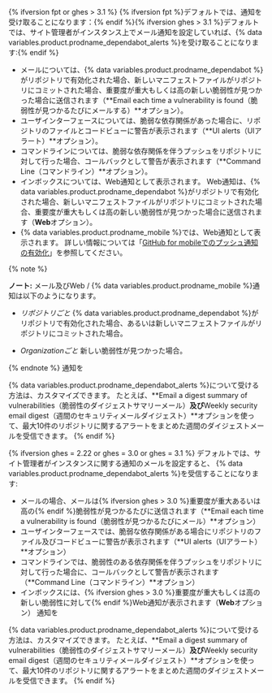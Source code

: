 {% ifversion fpt or ghes > 3.1 %}
{% ifversion fpt %}デフォルトでは、通知を受け取ることになります：{% endif %}{% ifversion ghes > 3.1 %}デフォルトでは、サイト管理者がインスタンス上でメール通知を設定していれば、{% data variables.product.prodname_dependabot_alerts %}を受け取ることになります:{% endif %}

- メールについては、{% data variables.product.prodname_dependabot %}がリポジトリで有効化された場合、新しいマニフェストファイルがリポジトリにコミットされた場合、重要度が重大もしくは高の新しい脆弱性が見つかった場合に送信されます（**Email each time a vulnerability is found（脆弱性が見つかるたびにメールする）**オプション）。
- ユーザインターフェースについては、脆弱な依存関係があった場合に、リポジトリのファイルとコードビューに警告が表示されます（**UI alerts（UIアラート）**オプション）。
- コマンドラインについては、脆弱な依存関係を伴うプッシュをリポジトリに対して行った場合、コールバックとして警告が表示されます（**Command Line（コマンドライン）**オプション）。
- インボックスについては、Web通知として表示されます。 Web通知は、{% data variables.product.prodname_dependabot %}がリポジトリで有効化された場合、新しいマニフェストファイルがリポジトリにコミットされた場合、重要度が重大もしくは高の新しい脆弱性が見つかった場合に送信されます（**Web**オプション）。
- {% data variables.product.prodname_mobile %}では、Web通知として表示されます。 詳しい情報については「[GitHub for mobileでのプッシュ通知の有効化](/github/managing-subscriptions-and-notifications-on-github/configuring-notifications#enabling-push-notifications-with-github-for-mobile)」を参照してください。

{% note %}

**ノート:** メール及びWeb / {% data variables.product.prodname_mobile %}通知は以下のようになります。

- _リポジトリごと_ {% data variables.product.prodname_dependabot %}がリポジトリで有効化された場合、あるいは新しいマニフェストファイルがリポジトリにコミットされた場合。

- _Organizationごと_ 新しい脆弱性が見つかった場合。

{% endnote %}
通知を

{% data variables.product.prodname_dependabot_alerts %}について受ける方法は、カスタマイズできます。 たとえば、**Email a digest summary of vulnerabilities（脆弱性のダイジェストサマリーメール）**及び**Weekly security email digest（週間のセキュリティメールダイジェスト）**オプションを使って、最大10件のリポジトリに関するアラートをまとめた週間のダイジェストメールを受信できます。
{% endif %}

{% ifversion ghes = 2.22 or ghes = 3.0 or ghes = 3.1 %}
デフォルトでは、サイト管理者がインスタンスに関する通知のメールを設定すると、
{% data variables.product.prodname_dependabot_alerts %}を受信することになります:
- メールの場合、メールは{% ifversion ghes > 3.0 %}重要度が重大あるいは高の{% endif %}脆弱性が見つかるたびに送信されます（**Email each time a vulnerability is found（脆弱性が見つかるたびにメール）**オプション）
- ユーザインターフェースでは、脆弱な依存関係がある場合にリポジトリのファイル及びコードビューに警告が表示されます（**UI alerts（UIアラート）**オプション）
- コマンドラインでは、脆弱性のある依存関係を伴うプッシュをリポジトリに対して行った場合に、コールバックとして警告が表示されます（**Command Line（コマンドライン）**オプション）
- インボックスには、{% ifversion ghes > 3.0 %}重要度が重大もしくは高の新しい脆弱性に対して{% endif %}Web通知が表示されます（**Web**オプション）
通知を

{% data variables.product.prodname_dependabot_alerts %}について受ける方法は、カスタマイズできます。 たとえば、**Email a digest summary of vulnerabilities（脆弱性のダイジェストサマリーメール）**及び**Weekly security email digest（週間のセキュリティメールダイジェスト）**オプションを使って、最大10件のリポジトリに関するアラートをまとめた週間のダイジェストメールを受信できます。
{% endif %}
